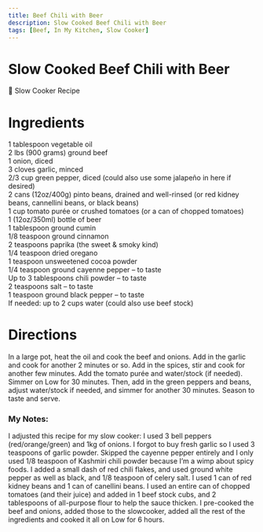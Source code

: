 ```yaml
---
title: Beef Chili with Beer
description: Slow Cooked Beef Chili with Beer
tags: [Beef, In My Kitchen, Slow Cooker]
---
```


# Slow Cooked Beef Chili with Beer

🍲 Slow Cooker Recipe

# Ingredients
1 tablespoon vegetable oil  
2 lbs (900 grams) ground beef  
1 onion, diced  
3 cloves garlic, minced  
2/3 cup green pepper, diced (could also use some jalapeño in here if desired)  
2 cans (12oz/400g) pinto beans, drained and well-rinsed (or red kidney beans, cannellini beans, or black beans)  
1 cup tomato purée or crushed tomatoes (or a can of chopped tomatoes)  
1 (12oz/350ml) bottle of beer  
1 tablespoon ground cumin  
1/8 teaspoon ground cinnamon  
2 teaspoons paprika (the sweet & smoky kind)  
1/4 teaspoon dried oregano  
1 teaspoon unsweetened cocoa powder  
1/4 teaspoon ground cayenne pepper – to taste  
Up to 3 tablespoons chili powder – to taste  
2 teaspoons salt – to taste  
1 teaspoon ground black pepper – to taste  
If needed: up to 2 cups water (could also use beef stock)

# Directions
In a large pot, heat the oil and cook the beef and onions. Add in the garlic and cook for another 2 minutes or so. Add in the spices, stir and cook for another few minutes. Add the tomato purée and water/stock (if needed). Simmer on Low for 30 minutes.
Then, add in the green peppers and beans, adjust water/stock if needed, and simmer for another 30 minutes. Season to taste and serve.

### My Notes:
I adjusted this recipe for my slow cooker: I used 3 bell peppers (red/orange/green) and 1kg of onions. I forgot to buy fresh garlic so I used 3 teaspoons of garlic powder. Skipped the cayenne pepper entirely and I only used 1/8 teaspoon of Kashmiri chili powder because I’m a wimp about spicy foods. I added a small dash of red chili flakes, and used ground white pepper as well as black, and 1/8 teaspoon of celery salt. I used 1 can of red kidney beans and 1 can of canellini beans. I used an entire can of chopped tomatoes (and their juice) and added in 1 beef stock cubs, and 2 tablespoons of all-purpose flour to help the sauce thicken. I pre-cooked the beef and onions, added those to the slowcooker, added all the rest of the ingredients and cooked it all on Low for 6 hours.

